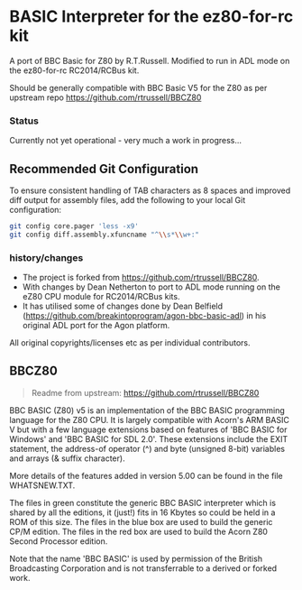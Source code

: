 # BASIC Interpreter for the ez80-for-rc kit

A port of BBC Basic for Z80 by R.T.Russell.  Modified to run in ADL mode on the ez80-for-rc RC2014/RCBus kit.

Should be generally compatible with BBC Basic V5 for the Z80 as per upstream repo https://github.com/rtrussell/BBCZ80

### Status

Currently not yet operational - very much a work in progress...

## Recommended Git Configuration

To ensure consistent handling of TAB characters as 8 spaces and improved diff output for assembly files, add the following to your local Git configuration:

```sh
git config core.pager 'less -x9'
git config diff.assembly.xfuncname "^\\s*\\w+:"
```

### history/changes

* The project is forked from https://github.com/rtrussell/BBCZ80.
* With changes by Dean Netherton to port to ADL mode running on the eZ80 CPU module for RC2014/RCBus kits.
* It has utilised some of changes done by Dean Belfield (https://github.com/breakintoprogram/agon-bbc-basic-adl) in his original ADL port for the Agon platform.

All original copyrights/licenses etc as per individual contributors.

## BBCZ80

> Readme from upstream: https://github.com/rtrussell/BBCZ80

BBC BASIC (Z80) v5 is an implementation of the BBC BASIC programming language for the Z80 CPU.
It is largely compatible with Acorn's ARM BASIC V but with a few language extensions based on
features of 'BBC BASIC for Windows' and 'BBC BASIC for SDL 2.0'.  These extensions include the
EXIT statement, the address-of operator (^) and byte (unsigned 8-bit) variables and arrays
(& suffix character).

More details of the features added in version 5.00 can be found in the file WHATSNEW.TXT.

The files in green constitute the generic BBC BASIC interpreter which is shared by all the
editions, it (just!) fits in 16 Kbytes so could be held in a ROM of this size.  The files in
the blue box are used to build the generic CP/M edition.  The files in the red box are used
to build the Acorn Z80 Second Processor edition.

Note that the name 'BBC BASIC' is used by permission of the British Broadcasting Corporation
and is not transferrable to a derived or forked work.
